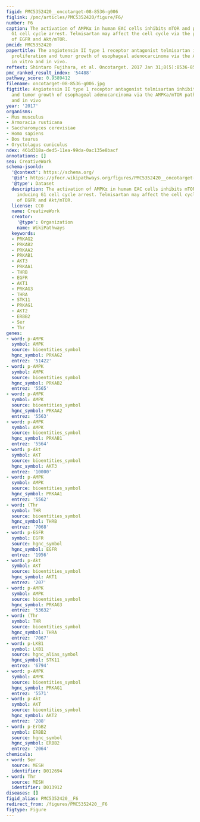 ```yaml
---
figid: PMC5352420__oncotarget-08-8536-g006
figlink: /pmc/articles/PMC5352420/figure/F6/
number: F6
caption: The activation of AMPKα in human EAC cells inhibits mTOR and p70S6K, inducing
  G1 cell cycle arrest. Telmisartan may affect the cell cycle via the phosphorylation
  of EGFR and Akt/mTOR.
pmcid: PMC5352420
papertitle: The angiotensin II type 1 receptor antagonist telmisartan inhibits cell
  proliferation and tumor growth of esophageal adenocarcinoma via the AMPKa/mTOR pathway
  in vitro and in vivo.
reftext: Shintaro Fujihara, et al. Oncotarget. 2017 Jan 31;8(5):8536-8549.
pmc_ranked_result_index: '54488'
pathway_score: 0.9589412
filename: oncotarget-08-8536-g006.jpg
figtitle: Angiotensin II type 1 receptor antagonist telmisartan inhibits cell proliferation
  and tumor growth of esophageal adenocarcinoma via the AMPKa/mTOR pathway in vitro
  and in vivo
year: '2017'
organisms:
- Mus musculus
- Armoracia rusticana
- Saccharomyces cerevisiae
- Homo sapiens
- Bos taurus
- Oryctolagus cuniculus
ndex: 461d318a-ded5-11ea-99da-0ac135e8bacf
annotations: []
seo: CreativeWork
schema-jsonld:
  '@context': https://schema.org/
  '@id': https://pfocr.wikipathways.org/figures/PMC5352420__oncotarget-08-8536-g006.html
  '@type': Dataset
  description: The activation of AMPKα in human EAC cells inhibits mTOR and p70S6K,
    inducing G1 cell cycle arrest. Telmisartan may affect the cell cycle via the phosphorylation
    of EGFR and Akt/mTOR.
  license: CC0
  name: CreativeWork
  creator:
    '@type': Organization
    name: WikiPathways
  keywords:
  - PRKAG2
  - PRKAB2
  - PRKAA2
  - PRKAB1
  - AKT3
  - PRKAA1
  - THRB
  - EGFR
  - AKT1
  - PRKAG3
  - THRA
  - STK11
  - PRKAG1
  - AKT2
  - ERBB2
  - Ser
  - Thr
genes:
- word: p-AMPK
  symbol: AMPK
  source: bioentities_symbol
  hgnc_symbol: PRKAG2
  entrez: '51422'
- word: p-AMPK
  symbol: AMPK
  source: bioentities_symbol
  hgnc_symbol: PRKAB2
  entrez: '5565'
- word: p-AMPK
  symbol: AMPK
  source: bioentities_symbol
  hgnc_symbol: PRKAA2
  entrez: '5563'
- word: p-AMPK
  symbol: AMPK
  source: bioentities_symbol
  hgnc_symbol: PRKAB1
  entrez: '5564'
- word: p-Akt
  symbol: AKT
  source: bioentities_symbol
  hgnc_symbol: AKT3
  entrez: '10000'
- word: p-AMPK
  symbol: AMPK
  source: bioentities_symbol
  hgnc_symbol: PRKAA1
  entrez: '5562'
- word: (Thr
  symbol: THR
  source: bioentities_symbol
  hgnc_symbol: THRB
  entrez: '7068'
- word: p-EGFR
  symbol: EGFR
  source: hgnc_symbol
  hgnc_symbol: EGFR
  entrez: '1956'
- word: p-Akt
  symbol: AKT
  source: bioentities_symbol
  hgnc_symbol: AKT1
  entrez: '207'
- word: p-AMPK
  symbol: AMPK
  source: bioentities_symbol
  hgnc_symbol: PRKAG3
  entrez: '53632'
- word: (Thr
  symbol: THR
  source: bioentities_symbol
  hgnc_symbol: THRA
  entrez: '7067'
- word: p-LKB1
  symbol: LKB1
  source: hgnc_alias_symbol
  hgnc_symbol: STK11
  entrez: '6794'
- word: p-AMPK
  symbol: AMPK
  source: bioentities_symbol
  hgnc_symbol: PRKAG1
  entrez: '5571'
- word: p-Akt
  symbol: AKT
  source: bioentities_symbol
  hgnc_symbol: AKT2
  entrez: '208'
- word: p-ErbB2
  symbol: ERBB2
  source: hgnc_symbol
  hgnc_symbol: ERBB2
  entrez: '2064'
chemicals:
- word: Ser
  source: MESH
  identifier: D012694
- word: Thr
  source: MESH
  identifier: D013912
diseases: []
figid_alias: PMC5352420__F6
redirect_from: /figures/PMC5352420__F6
figtype: Figure
---
```

